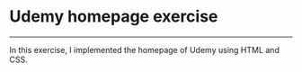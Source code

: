 # Udemy homepage exercise
---
In this exercise, I implemented the homepage of Udemy using HTML and CSS.
